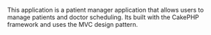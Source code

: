 This application is a patient manager application that allows users to manage patients and doctor scheduling. Its built with the CakePHP framework and uses the MVC design pattern. 
